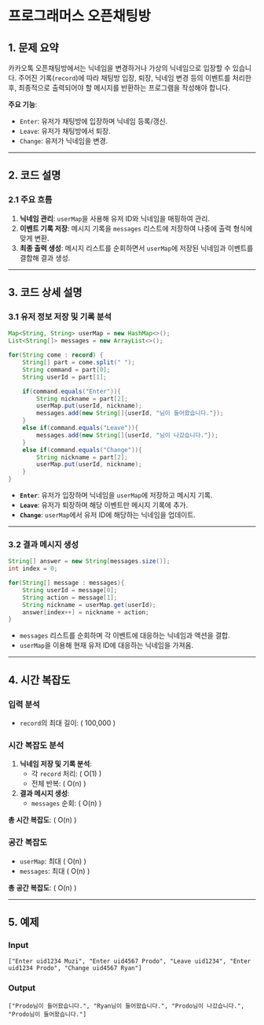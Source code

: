 # 프로그래머스 오픈채팅방

## 1. 문제 요약

카카오톡 오픈채팅방에서는 닉네임을 변경하거나 가상의 닉네임으로 입장할 수 있습니다. 주어진 기록(`record`)에 따라 채팅방 입장, 퇴장, 닉네임 변경 등의 이벤트를 처리한 후, 최종적으로 출력되어야 할 메시지를 반환하는 프로그램을 작성해야 합니다.

**주요 기능**:

- `Enter`: 유저가 채팅방에 입장하며 닉네임 등록/갱신.
- `Leave`: 유저가 채팅방에서 퇴장.
- `Change`: 유저가 닉네임을 변경.

---

## 2. 코드 설명

### 2.1 주요 흐름

1. **닉네임 관리**: `userMap`을 사용해 유저 ID와 닉네임을 매핑하여 관리.
2. **이벤트 기록 저장**: 메시지 기록을 `messages` 리스트에 저장하여 나중에 출력 형식에 맞게 변환.
3. **최종 출력 생성**: 메시지 리스트를 순회하면서 `userMap`에 저장된 닉네임과 이벤트를 결합해 결과 생성.

---

## 3. 코드 상세 설명

### 3.1 유저 정보 저장 및 기록 분석

```java
Map<String, String> userMap = new HashMap<>();
List<String[]> messages = new ArrayList<>();

for(String come : record) {
    String[] part = come.split(" ");
    String command = part[0];
    String userId = part[1];

    if(command.equals("Enter")){
        String nickname = part[2];
        userMap.put(userId, nickname);
        messages.add(new String[]{userId, "님이 들어왔습니다."});
    }
    else if(command.equals("Leave")){
        messages.add(new String[]{userId, "님이 나갔습니다."});
    }
    else if(command.equals("Change")){
        String nickname = part[2];
        userMap.put(userId, nickname);
    }
}
```

- **`Enter`**: 유저가 입장하며 닉네임을 `userMap`에 저장하고 메시지 기록.
- **`Leave`**: 유저가 퇴장하며 해당 이벤트만 메시지 기록에 추가.
- **`Change`**: `userMap`에서 유저 ID에 해당하는 닉네임을 업데이트.

---

### 3.2 결과 메시지 생성

```java
String[] answer = new String[messages.size()];
int index = 0;

for(String[] message : messages){
    String userId = message[0];
    String action = message[1];
    String nickname = userMap.get(userId);
    answer[index++] = nickname + action;
}
```

- `messages` 리스트를 순회하며 각 이벤트에 대응하는 닉네임과 액션을 결합.
- `userMap`을 이용해 현재 유저 ID에 대응하는 닉네임을 가져옴.

---

## 4. 시간 복잡도

### **입력 분석**

- `record`의 최대 길이: \( 100,000 \)

### **시간 복잡도 분석**

1. **닉네임 저장 및 기록 분석**:
   - 각 `record` 처리: \( O(1) \)
   - 전체 반복: \( O(n) \)
2. **결과 메시지 생성**:
   - `messages` 순회: \( O(n) \)

**총 시간 복잡도**: \( O(n) \)

### **공간 복잡도**

- `userMap`: 최대 \( O(n) \)
- `messages`: 최대 \( O(n) \)

**총 공간 복잡도**: \( O(n) \)

---

## 5. 예제

### Input

```text
["Enter uid1234 Muzi", "Enter uid4567 Prodo", "Leave uid1234", "Enter uid1234 Prodo", "Change uid4567 Ryan"]
```

### Output

```text
["Prodo님이 들어왔습니다.", "Ryan님이 들어왔습니다.", "Prodo님이 나갔습니다.", "Prodo님이 들어왔습니다."]
```
